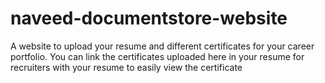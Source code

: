 # naveed-documentstore-website
A website to upload your resume and different certificates for your career portfolio. You can link the certificates uploaded here in your resume for recruiters with your resume to easily view the certificate
